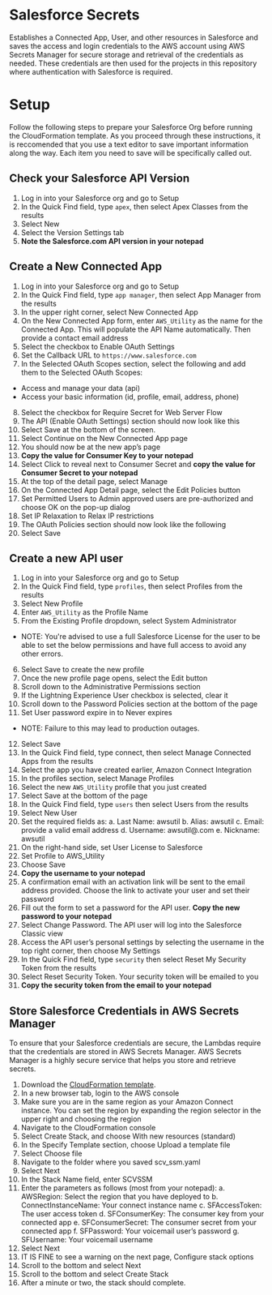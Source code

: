 # Salesforce Secrets
Establishes a Connected App, User, and other resources in Salesforce and saves the access and login credentials to the AWS account using AWS Secrets Manager for secure storage and retrieval of the credentials as needed. These credentials are then used for the projects in this repository where authentication with Salesforce is required.

# Setup
Follow the following steps to prepare your Salesforce Org before running the CloudFormation template. As you proceed through these instructions, it is reccomended that you use a text editor to save important information along the way. Each item you need to save will be specifically called out.

## Check your Salesforce API Version
1. Log in into your Salesforce org and go to Setup 
2.	In the Quick Find field, type `apex`, then select Apex Classes from the results 
3.	Select New
4.	Select the Version Settings tab
5.	**Note the Salesforce.com API version in your notepad**

## Create a New Connected App
1.	Log in into your Salesforce org and go to Setup 
2.	In the Quick Find field, type `app manager`, then select App Manager from the results 
3.	In the upper right corner, select New Connected App
4.	On the New Connected App form, enter `AWS_Utility` as the name for the Connected App. This will populate the API Name automatically. Then provide a contact email address
5.	Select the checkbox to Enable OAuth Settings 
6.	Set the Callback URL to `https://www.salesforce.com`
7.	In the Selected OAuth Scopes section, select the following and add them to the Selected OAuth Scopes:
  * Access and manage your data (api)
  * Access your basic information (id, profile, email, address, phone)
8.	Select the checkbox for Require Secret for Web Server Flow
9.	The API (Enable OAuth Settings) section should now look like this
10.	Select Save at the bottom of the screen.
11.	Select Continue on the New Connected App page
12.	You should now be at the new app’s page
13.	**Copy the value for Consumer Key to your notepad**
14.	Select Click to reveal next to Consumer Secret and **copy the value for Consumer Secret to your notepad**
15.	At the top of the detail page, select Manage
16.	On the Connected App Detail page, select the Edit Policies button
17.	Set Permitted Users to Admin approved users are pre-authorized and choose OK on the pop-up dialog
18.	Set IP Relaxation to Relax IP restrictions
19.	The OAuth Policies section should now look like the following
20.	Select Save

## Create a new API user
1.	Log in into your Salesforce org and go to Setup 
2.	In the Quick Find field, type `profiles`, then select Profiles from the results 
3.	Select New Profile
4.	Enter `AWS_Utility` as the Profile Name
5.	From the Existing Profile dropdown, select System Administrator
  * NOTE:  You're advised to use a full Salesforce License for the user to be able to set the below permissions and have full access to avoid any other errors.
6.	Select Save to create the new profile
7.	Once the new profile page opens, select the Edit button 
8.	Scroll down to the Administrative Permissions section
9.	If the Lightning Experience User checkbox is selected, clear it
10.	Scroll down to the Password Policies section at the bottom of the page
11.	Set User password expire in to Never expires 
  * NOTE: Failure to this may lead to production outages.
12.	Select Save
13.	In the Quick Find field, type connect, then select Manage Connected Apps from the results 
14.	Select the app you have created earlier, Amazon Connect Integration 
15.	In the profiles section, select Manage Profiles
16.	Select the new `AWS_Utility` profile that you just created
17.	Select Save at the bottom of the page
18.	In the Quick Find field, type `users` then select Users from the results 
19.	Select New User
20.	Set the required fields as:
  a.	Last Name: awsutil
  b.	Alias: awsutil
  c.	Email: provide a valid email address
  d.	Username: awsutil@<yoursalesforcedomain>.com
  e.	Nickname: awsutil
21.	On the right-hand side, set User License to Salesforce
22.	Set Profile to AWS_Utility
23.	Choose Save
24.	**Copy the username to your notepad**
25.	A confirmation email with an activation link will be sent to the email address provided. Choose the link to activate your user and set their password
26.	Fill out the form to set a password for the API user. **Copy the new password to your notepad**
27.	Select Change Password. The API user will log into the Salesforce Classic view
28.	Access the API user’s personal settings by selecting the username in the top right corner, then choose My Settings 
29.	In the Quick Find field, type `security` then select Reset My Security Token from the results
30.	Select Reset Security Token. Your security token will be emailed to you
31.	**Copy the security token from the email to your notepad**

## Store Salesforce Credentials in AWS Secrets Manager
To ensure that your Salesforce credentials are secure, the Lambdas require that the credentials are stored in AWS Secrets Manager. AWS Secrets Manager is a highly secure service that helps you store and retrieve secrets.

1.	Download the [CloudFormation template](https://github.com/amazon-connect-salesforce-scv/blob/master/common/SalesforceSecrets/CloudFormation/scv_common_ssm.yaml).
2. In a new browser tab, login to the AWS console
3.	Make sure you are in the same region as your Amazon Connect instance. You can set the region by expanding the region selector in the upper right and choosing the region
4.	Navigate to the CloudFormation console
5.	Select Create Stack, and choose With new resources (standard)
6.	In the Specify Template section, choose Upload a template file
7.	Select Choose file
8.	Navigate to the folder where you saved scv_ssm.yaml
9.	Select Next
10.	In the Stack Name field, enter SCVSSM
11.	Enter the parameters as follows (most from your notepad):
  a.	AWSRegion: Select the region that you have deployed to
  b.	ConnectInstanceName: Your connect instance name
  c.	SFAccessToken: The user access token
  d.	SFConsumerKey: The consumer key from your connected app
  e.	SFConsumerSecret: The consumer secret from your connected app
  f.	SFPassword: Your voicemail user’s password
  g.	SFUsername: Your voicemail username
12.	Select Next
13.	IT IS FINE to see a warning on the next page, Configure stack options
14.	Scroll to the bottom and select Next
15.	Scroll to the bottom and select Create Stack
16.	After a minute or two, the stack should complete.
